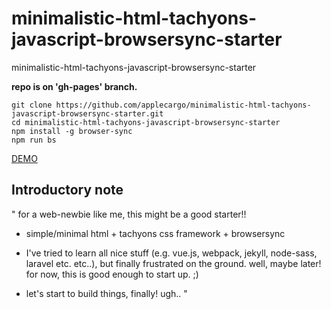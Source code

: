 # minimalistic-html-tachyons-javascript-browsersync-starter
minimalistic-html-tachyons-javascript-browsersync-starter

**repo is on 'gh-pages' branch.**

```
git clone https://github.com/applecargo/minimalistic-html-tachyons-javascript-browsersync-starter.git
cd minimalistic-html-tachyons-javascript-browsersync-starter
npm install -g browser-sync
npm run bs
```

[DEMO](https://applecargo.github.io/minimalistic-html-tachyons-javascript-browsersync-starter)

## Introductory note

"
for a web-newbie like me, this might be a good starter!!

- simple/minimal html + tachyons css framework + browsersync

- I've tried to learn all nice stuff (e.g. vue.js, webpack, jekyll, node-sass, laravel etc. etc..), but finally frustrated on the ground. well, maybe later! for now, this is good enough to start up. ;)

- let's start to build things, finally! ugh..
"
